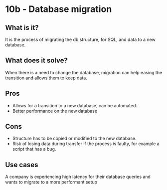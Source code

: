 # 10b - Database migration

## What is it?

It is the process of migrating the db structure, for SQL, and data to a new database.

## What does it solve?

When there is a need to change the database, migration can help easing the transition and allows them to keep data.

## Pros

- Allows for a transition to a new database, can be automated.
- Better performance on the new database

## Cons

- Structure has to be copied or modified to the new database.
- Risk of losing data during transfer if the process is faulty, for example a script that has a bug.

## Use cases

A company is experiencing high latency for their database queries and wants to migrate to a more performant setup
